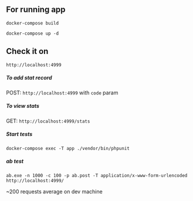 ## For running app

`docker-compose build`

`docker-compose up -d`


## Check it on
`http://localhost:4999`


##### To add stat record
POST: `http://localhost:4999` with `code` param

##### To view stats
GET: `http://localhost:4999/stats`

##### Start tests
`docker-compose exec -T app ./vendor/bin/phpunit`

##### ab test
`ab.exe -n 1000 -c 100 -p ab.post -T application/x-www-form-urlencoded http://localhost:4999/`

~200 requests average on dev machine
